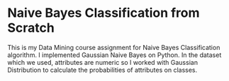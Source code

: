# Naive Bayes Classification from Scratch

This is my Data Mining course assignment for Naive Bayes Classification algorithm. I implemented Gaussian Naive Bayes on Python. In the dataset which we used, attributes are numeric so I worked with Gaussian Distribution to calculate the probabilities of attributes on classes.
